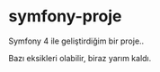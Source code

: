 # symfony-proje

Symfony 4 ile geliştirdiğim bir proje..

Bazı eksikleri olabilir, biraz yarım kaldı.
